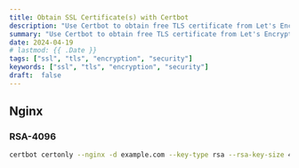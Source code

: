 ```yaml
---
title: Obtain SSL Certificate(s) with Certbot
description: "Use Certbot to obtain free TLS certificate from Let's Encrypt."
summary: "Use Certbot to obtain free TLS certificate from Let's Encrypt."
date: 2024-04-19
# lastmod: {{ .Date }}
tags: ["ssl", "tls", "encryption", "security"]
keywords: ["ssl", "tls", "encryption", "security"]
draft:  false
---
```


## Nginx

### RSA-4096

```bash
certbot certonly --nginx -d example.com --key-type rsa --rsa-key-size 4096
```
